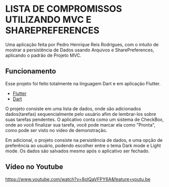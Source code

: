 # LISTA DE COMPROMISSOS UTILIZANDO MVC E SHAREPREFERENCES

Uma aplicação feita por Pedro Henrique Reis Rodrigues, com o intuito de mostrar a persistência de Dados usando Arquivos e SharePreferences, aplicando o padrão de Projeto MVC.

## Funcionamento

Esse projeto foi feito totalmente na linguagem Dart e em aplicação Flutter.

- [Flutter](https://flutter.dev/docs/get-started/codelab)
- [Dart](https://dart.dev/)

O projeto consiste em uma lista de dados, onde são adicionados dados(tarefas) sequencialmente pelo usuário
afim de lembrar-los sobre suas tarefas pendentes. O aplicativo conta como um sistema de CheckBox, onde ao você
finalizar sua tarefa, você pode marcar ela como "Pronta", como pode ser visto no video de demonstração.

Em adicional, o projeto consiste na persistência de dados, e uma opção de preferência ao usuário, podendo escolher entre o tema Dark mode e Light mode. Os dados são salvados mesmo após o aplicativo ser fechado.

## Vídeo no Youtube

https://www.youtube.com/watch?v=8olQaVFPY6A&feature=youtu.be
